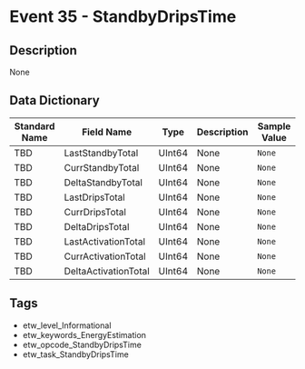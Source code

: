# Event 35 - StandbyDripsTime

## Description
None

## Data Dictionary
|Standard Name|Field Name|Type|Description|Sample Value|
|---|---|---|---|---|
|TBD|LastStandbyTotal|UInt64|None|`None`|
|TBD|CurrStandbyTotal|UInt64|None|`None`|
|TBD|DeltaStandbyTotal|UInt64|None|`None`|
|TBD|LastDripsTotal|UInt64|None|`None`|
|TBD|CurrDripsTotal|UInt64|None|`None`|
|TBD|DeltaDripsTotal|UInt64|None|`None`|
|TBD|LastActivationTotal|UInt64|None|`None`|
|TBD|CurrActivationTotal|UInt64|None|`None`|
|TBD|DeltaActivationTotal|UInt64|None|`None`|

## Tags
* etw_level_Informational
* etw_keywords_EnergyEstimation
* etw_opcode_StandbyDripsTime
* etw_task_StandbyDripsTime